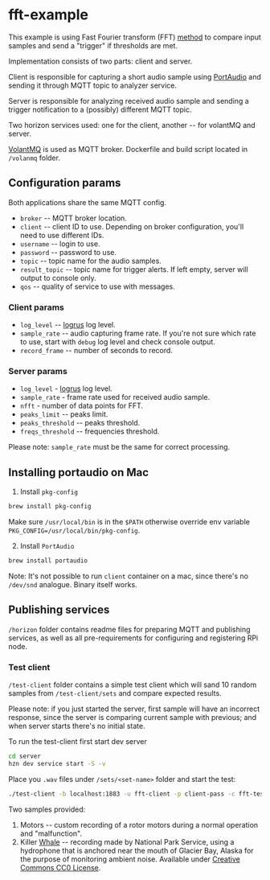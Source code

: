 # fft-example

This example is using Fast Fourier transform (FFT) [method](https://en.wikipedia.org/wiki/Fast_Fourier_transform) to compare input samples and send a "trigger" if thresholds are met.

Implementation consists of two parts: client and server.

Client is responsible for capturing a short audio sample using [PortAudio](http://www.portaudio.com) and sending it through MQTT topic to analyzer service.

Server is responsible for analyzing received audio sample and sending a trigger notification to a (possibly) different MQTT topic.  

Two horizon services used: one for the client, another -- for volantMQ and server. 

[VolantMQ](https://volantmq.io) is used as MQTT broker. Dockerfile and build script located in `/volanmq` folder.

## Configuration params

Both applications share the same MQTT config.

* `broker` -- MQTT broker location.
* `client` -- client ID to use. Depending on broker configuration, you'll need to use different IDs.
* `username` -- login to use.
* `password` -- password to use.
* `topic` -- topic name for the audio samples. 
* `result_topic` -- topic name for trigger alerts. If left empty, server will output to console only.
* `qos` -- quality of service to use with messages.

### Client params

* `log_level` -- [logrus](https://github.com/sirupsen/logrus) log level.
* `sample_rate` -- audio capturing frame rate. If you're not sure which rate to use, start with `debug` log level and check console output.
* `record_frame` -- number of seconds to record.

### Server params 

* `log_level` - [logrus](https://github.com/sirupsen/logrus) log level.
* `sample_rate` - frame rate used for received audio sample.
* `nfft` - number of data points for FFT.
* `peaks_limit` -- peaks limit.
* `peaks_threshold` -- peaks threshold.
* `freqs_threshold` -- frequencies threshold.

Please note: `sample_rate` must be the same for correct processing. 

## Installing portaudio on Mac

1. Install `pkg-config`

```bash
brew install pkg-config 
```

Make sure `/usr/local/bin` is in the `$PATH` otherwise override env variable `PKG_CONFIG=/usr/local/bin/pkg-config`.

2. Install `PortAudio`

```bash
brew install portaudio
```

Note: It's not possible to run `client` container on a mac, since there's no `/dev/snd` analogue. Binary itself works.

## Publishing services

`/horizon` folder contains readme files for preparing MQTT and publishing services, as well as all pre-requirements for configuring and registering RPi node. 

### Test client

`/test-client` folder contains a simple test client which will sand 10 random samples from `/test-client/sets` and compare expected results. 

Please note: if you just started the server, first sample will have an incorrect response, since the server is comparing current sample with previous; and when server starts there's no initial state.

To run the test-client first start dev server

```bash
cd server
hzn dev service start -S -v             
```   

Place you `.wav` files under `/sets/<set-name>` folder and start the test:

```bash
./test-client -b localhost:1883 -u fft-client -p client-pass -c fft-test --result_topic results
```

Two samples provided: 
1. Motors -- custom recording of a rotor motors during a normal operation and "malfunction".
2. Killer [Whale](https://commons.wikimedia.org/w/index.php?title=File%3AKiller_whale_residents_broadband.ogg#) -- recording made by National Park Service, using a hydrophone that is anchored near the mouth of Glacier Bay, Alaska for the purpose of monitoring ambient noise. Available under [Creative Commons CC0 License](https://creativecommons.org/publicdomain/zero/1.0/).
